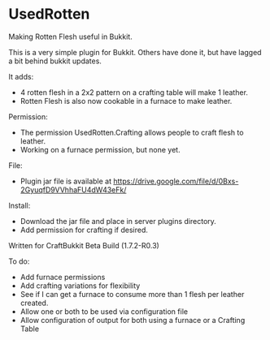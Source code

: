 UsedRotten
==========

Making Rotten Flesh useful in Bukkit.

This is a very simple plugin for Bukkit.  Others have done it, but have lagged a bit behind bukkit updates.

It adds:
 - 4 rotten flesh in a 2x2 pattern on a crafting table will make 1 leather.
 - Rotten Flesh is also now cookable in a furnace to make leather.

Permission:
 - The permission UsedRotten.Crafting allows people to craft flesh to leather.
 - Working on a furnace permission, but none yet.

File:
 - Plugin jar file is available at https://drive.google.com/file/d/0Bxs-2GyuqfD9VVhhaFU4dW43eFk/

Install:
 - Download the jar file and place in server plugins directory.
 - Add permission for crafting if desired.

Written for CraftBukkit Beta Build (1.7.2-R0.3)
 
To do:

 - Add furnace permissions
 - Add crafting variations for flexibility
 - See if I can get a furnace to consume more than 1 flesh per leather created.
 - Allow one or both to be used via configuration file
 - Allow configuration of output for both using a furnace or a Crafting Table